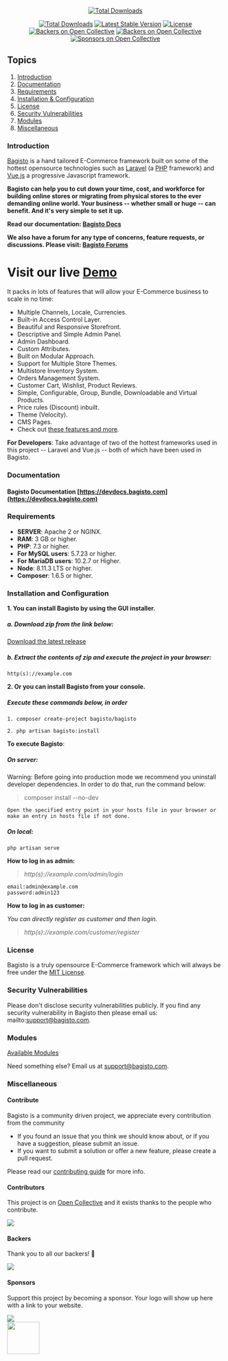 <p align="center">
<a href="http://www.bagisto.com"><img src="https://bagisto.com/wp-content/themes/bagisto/images/logo.png" alt="Total Downloads"></a>
</p>

<p align="center">
<a href="https://packagist.org/packages/bagisto/bagisto"><img src="https://poser.pugx.org/bagisto/bagisto/d/total.svg" alt="Total Downloads"></a>
<a href="https://packagist.org/packages/bagisto/bagisto"><img src="https://poser.pugx.org/bagisto/bagisto/v/stable.svg" alt="Latest Stable Version"></a>
<a href="https://packagist.org/packages/bagisto/bagisto"><img src="https://poser.pugx.org/bagisto/bagisto/license.svg" alt="License"></a>
<a href="https://github.com/bagisto/bagisto/actions"><img src="https://github.com/bagisto/bagisto/workflows/CI/badge.svg" alt="Backers on Open Collective"></a>
<a href="#backers"><img src="https://opencollective.com/bagisto/backers/badge.svg" alt="Backers on Open Collective"></a>
<a href="#sponsors"><img src="https://opencollective.com/bagisto/sponsors/badge.svg" alt="Sponsors on Open Collective"></a>
</p>

## Topics
1. [Introduction](#introduction)
2. [Documentation](#documentation)
3. [Requirements](#requirements)
4. [Installation & Configuration](#installation-and-configuration)
5. [License](#license)
6. [Security Vulnerabilities](#security-vulnerabilities)
7. [Modules](#modules)
8. [Miscellaneous](#miscellaneous)

### Introduction

[Bagisto](https://www.bagisto.com) is a hand tailored E-Commerce framework built on some of the hottest opensource technologies
such as [Laravel](https://laravel.com) (a [PHP](https://secure.php.net/) framework) and [Vue.js](https://vuejs.org)
a progressive Javascript framework.

**Bagisto can help you to cut down your time, cost, and workforce for building online stores or migrating from physical stores
to the ever demanding online world. Your business -- whether small or huge -- can benefit. And it's very simple to set it up.**

**Read our documentation: [Bagisto Docs](https://devdocs.bagisto.com/)**

**We also have a forum for any type of concerns, feature requests, or discussions. Please visit: [Bagisto Forums](https://forums.bagisto.com/)**

# Visit our live [Demo](https://demo.bagisto.com)

It packs in lots of features that will allow your E-Commerce business to scale in no time:

* Multiple Channels, Locale, Currencies.
* Built-in Access Control Layer.
* Beautiful and Responsive Storefront.
* Descriptive and Simple Admin Panel.
* Admin Dashboard.
* Custom Attributes.
* Built on Modular Approach.
* Support for Multiple Store Themes.
* Multistore Inventory System.
* Orders Management System.
* Customer Cart, Wishlist, Product Reviews.
* Simple, Configurable, Group, Bundle, Downloadable and Virtual Products.
* Price rules (Discount) inbuilt.
* Theme (Velocity).
* CMS Pages.
* Check out [these features and more](https://bagisto.com/features/).

**For Developers**:
Take advantage of two of the hottest frameworks used in this project -- Laravel and Vue.js -- both of which have been used in Bagisto.

### Documentation

#### Bagisto Documentation [https://devdocs.bagisto.com](https://devdocs.bagisto.com)

### Requirements

* **SERVER**: Apache 2 or NGINX.
* **RAM**: 3 GB or higher.
* **PHP**: 7.3 or higher.
* **For MySQL users**: 5.7.23 or higher.
* **For MariaDB users**: 10.2.7 or Higher.
* **Node**: 8.11.3 LTS or higher.
* **Composer**: 1.6.5 or higher.

### Installation and Configuration

**1. You can install Bagisto by using the GUI installer.**

##### a. Download zip from the link below:

[Download the latest release](https://github.com/bagisto/bagisto/releases/latest)

##### b. Extract the contents of zip and execute the project in your browser:

~~~
http(s)://example.com
~~~

**2. Or you can install Bagisto from your console.**

##### Execute these commands below, in order

~~~
1. composer create-project bagisto/bagisto
~~~

~~~
2. php artisan bagisto:install
~~~

**To execute Bagisto**:

##### On server:

Warning: Before going into production mode we recommend you uninstall developer dependencies.
In order to do that, run the command below:

> composer install --no-dev

~~~
Open the specified entry point in your hosts file in your browser or make an entry in hosts file if not done.
~~~


##### On local:

~~~
php artisan serve
~~~


**How to log in as admin:**

> *http(s)://example.com/admin/login*

~~~
email:admin@example.com
password:admin123
~~~

**How to log in as customer:**

*You can directly register as customer and then login.*

> *http(s)://example.com/customer/register*


### License
Bagisto is a truly opensource E-Commerce framework which will always be free under the [MIT License](https://github.com/bagisto/bagisto/blob/master/LICENSE).

### Security Vulnerabilities
Please don't disclose security vulnerabilities publicly. If you find any security vulnerability in Bagisto then please email us: mailto:support@bagisto.com.

### Modules
[Available Modules](https://bagisto.com/en/extensions)

Need something else? Email us at support@bagisto.com.

### Miscellaneous

#### Contribute

Bagisto is a community driven project, we appreciate every contribution from the community

- If you found an issue that you think we should know about, or if you have a suggestion, please submit an issue.
- If you want to submit a solution or offer a new feature, please create a pull request.

Please read our [contributing guide](https://github.com/bagisto/bagisto/blob/master/.github/CONTRIBUTING.md) for more info.

#### Contributors

This project is on [Open Collective](https://opencollective.com/bagisto) and it exists thanks to the people who contribute.

<a href="https://github.com/bagisto/bagisto/graphs/contributors"><img src="https://opencollective.com/bagisto/contributors.svg?width=890&button=false"/></a>

#### Backers

Thank you to all our backers! 🙏

<a href="https://opencollective.com/bagisto#contributors" target="_blank"><img src="https://opencollective.com/bagisto/backers.svg?width=890"></a>

#### Sponsors

Support this project by becoming a sponsor. Your logo will show up here with a link to your website.

<div>
    <a href="https://opencollective.com/bagisto/contribute/sponsor-7372/checkout" target="_blank">
        <img src="https://images.opencollective.com/static/images/become_sponsor.svg">
    </a>
</div>

<kbd>
    <a href="http://e.ventures/" target="_blank">
        <img src="https://images.opencollective.com/e-ventures1/7d61db2/logo.png" height="75">
    </a>
</kbd>
